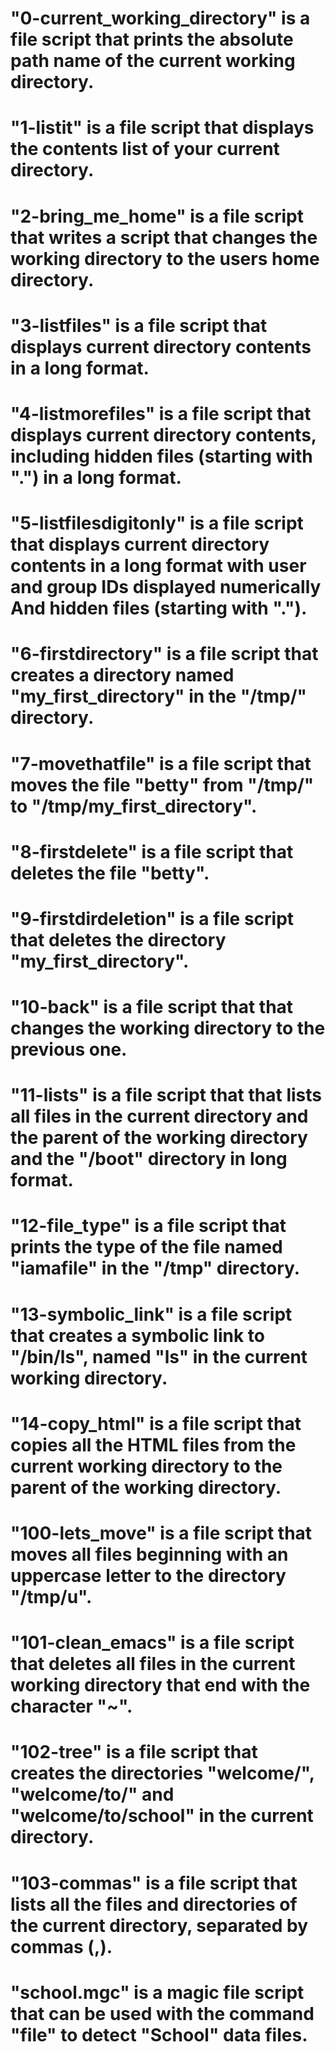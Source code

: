 
# "0-current_working_directory" is a file script that prints the absolute path name of the current working directory.
# "1-listit" is a file script that displays the contents list of your current directory.
# "2-bring_me_home" is a file script that writes a script that changes the working directory to the users home directory.
# "3-listfiles" is a file script that displays current directory contents in a long format.
# "4-listmorefiles" is a file script that displays current directory contents, including hidden files (starting with ".") in a long format.
# "5-listfilesdigitonly" is a file script that displays current directory contents in a long format with user and group IDs displayed numerically And hidden files (starting with ".").
# "6-firstdirectory" is a file script that creates a directory named "my_first_directory" in the "/tmp/" directory.
# "7-movethatfile" is a file script that moves the file "betty" from "/tmp/" to "/tmp/my_first_directory".
# "8-firstdelete" is a file script that deletes the file "betty".
# "9-firstdirdeletion" is a file script that deletes the directory "my_first_directory".
# "10-back" is a file script that that changes the working directory to the previous one.
# "11-lists" is a file script that that lists all files in the current directory and the parent of the working directory and the "/boot" directory in long format.
# "12-file_type" is a file script that prints the type of the file named "iamafile" in the "/tmp" directory.
# "13-symbolic_link" is a file script that creates a symbolic link to "/bin/ls", named "__ls__" in the current working directory.
# "14-copy_html" is a file script that copies all the HTML files from the current working directory to the parent of the working directory.
# "100-lets_move" is a file script that moves all files beginning with an uppercase letter to the directory "/tmp/u".
# "101-clean_emacs" is a file script that deletes all files in the current working directory that end with the character "~".
# "102-tree" is a file script that creates the directories "welcome/", "welcome/to/" and "welcome/to/school" in the current directory.
# "103-commas" is a file script that lists all the files and directories of the current directory, separated by commas (,).
# "school.mgc" is a magic file script that can be used with the command "file" to detect "School" data files.
